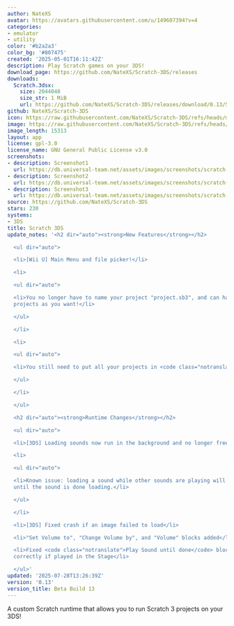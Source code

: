 ```yaml
---
author: NateXS
avatar: https://avatars.githubusercontent.com/u/149607394?v=4
categories:
- emulator
- utility
color: '#b2a2a3'
color_bg: '#807475'
created: '2025-05-01T16:11:42Z'
description: Play Scratch games on your 3DS!
download_page: https://github.com/NateXS/Scratch-3DS/releases
downloads:
  Scratch.3dsx:
    size: 2044048
    size_str: 1 MiB
    url: https://github.com/NateXS/Scratch-3DS/releases/download/0.13/Scratch.3dsx
github: NateXS/Scratch-3DS
icon: https://raw.githubusercontent.com/NateXS/Scratch-3DS/refs/heads/main/gfx/icon.png
image: https://raw.githubusercontent.com/NateXS/Scratch-3DS/refs/heads/main/gfx/logo.png
image_length: 15313
layout: app
license: gpl-3.0
license_name: GNU General Public License v3.0
screenshots:
- description: Screenshot1
  url: https://db.universal-team.net/assets/images/screenshots/scratch-3ds/screenshot1.png
- description: Screenshot2
  url: https://db.universal-team.net/assets/images/screenshots/scratch-3ds/screenshot2.png
- description: Screenshot3
  url: https://db.universal-team.net/assets/images/screenshots/scratch-3ds/screenshot3.png
source: https://github.com/NateXS/Scratch-3DS
stars: 230
systems:
- 3DS
title: Scratch 3DS
update_notes: '<h2 dir="auto"><strong>New Features</strong></h2>

  <ul dir="auto">

  <li>[Wii U] Main Menu and file picker!</li>

  <li>

  <ul dir="auto">

  <li>You no longer have to name your project "project.sb3", and can have as many
  projects as you want!</li>

  </ul>

  </li>

  <li>

  <ul dir="auto">

  <li>You still need to put all your projects in <code class="notranslate">sdcard:/wiiu/scratch-wiiu/</code>.</li>

  </ul>

  </li>

  </ul>

  <h2 dir="auto"><strong>Runtime Changes</strong></h2>

  <ul dir="auto">

  <li>[3DS] Loading sounds now run in the background and no longer freezes the game!</li>

  <li>

  <ul dir="auto">

  <li>Known issue: loading a sound while other sounds are playing will mute all sounds
  until the sound is done loading.</li>

  </ul>

  </li>

  <li>[3DS] Fixed crash if an image failed to load</li>

  <li>"Set Volume to", "Change Volume by", and "Volume" blocks added</li>

  <li>Fixed <code class="notranslate">Play Sound until done</code> block not working
  correctly if played in the Stage</li>

  </ul>'
updated: '2025-07-28T13:26:39Z'
version: '0.13'
version_title: Beta Build 13
---
```

A custom Scratch runtime that allows you to run Scratch 3 projects on your 3DS!
